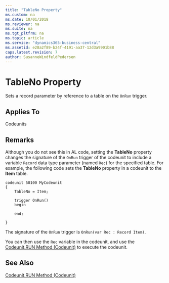 ```yaml
---
title: "TableNo Property"
ms.custom: na
ms.date: 10/01/2018
ms.reviewer: na
ms.suite: na
ms.tgt_pltfrm: na
ms.topic: article
ms.service: "dynamics365-business-central"
ms.assetid: e28a2f89-b24f-4191-aa37-12d3a9901b88
caps.latest.revision: 7
author: SusanneWindfeldPedersen
---
```


 

# TableNo Property

Sets a record parameter by reference to a table on the `OnRun` trigger. 
  
## Applies To

Codeunits  
  
## Remarks

Although you do not see this in AL code, setting the **TableNo** property changes the signature of the `OnRun` trigger of the codeunit to include a variable `Record` data type parameter (named `Rec`) for the specified table. For example, the following code sets the **TableNo** property in a codeunit to the **Item** table.

```
codeunit 50100 MyCodeunit
{
    TableNo = Item;

    trigger OnRun()
    begin
        
    end;

}
```

The signature of the `OnRun` trigger is `OnRun(var Rec : Record Item)`. 

You can then use the `Rec` variable in the codeunit, and use the [Codeunit.RUN Method \(Codeunit\)](../methods/devenv-codeunit.RUN-method-codeunit.md) to execute the codeunit.  
  
## See Also  
 [Codeunit.RUN Method \(Codeunit\)](../methods/devenv-codeunit.RUN-method-codeunit.md)